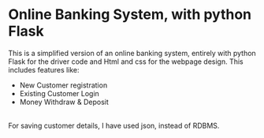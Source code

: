 # Online Banking System, with python Flask

This is a simplified version of an online banking system, entirely with python Flask for the driver code and Html and css for the webpage design.
This includes features like:
* New Customer registration
* Existing Customer Login
* Money Withdraw & Deposit

<br>
For saving customer details, I have used json, instead of RDBMS.

